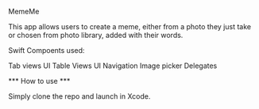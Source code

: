 MemeMe

This app allows users to create a meme, either from a photo they just take or chosen from photo library, added with their words.

Swift Compoents used:

Tab views
UI Table Views
UI Navigation
Image picker
Delegates

*** How to use ***

Simply clone the repo and launch in Xcode.
